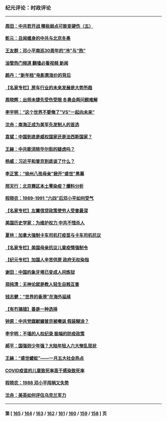 ### 纪元评论：时政评论
---
#### [周田：中共若开战 哪些弱点可能变硬伤（五）](../../pages/nsc1025/n13558878.md?02070330) 
#### [乾元：丑闻缠身的中共与北京冬奥](../../pages/nsc1025/n13558190.md?02070330) 
#### [王友群：邓小平南巡30周年的“冷”与“热”](../../pages/nsc1025/n13557589.md?02070330) 
#### [油管热门频道 翻墙必看视频 新闻](ok?02070330)
#### [颜丹：“新年档”电影票涨价的背后](../../pages/nsc1025/n13557620.md?02070330) 
#### [【名家专栏】房车行业的未来发展是大势所趋](../../pages/nsc1025/n13556893.md?02070330) 
#### [周晓辉：出师未捷先受伤受限 冬奥会两问题难解](../../pages/nsc1025/n13557230.md?02070330) 
#### [李宇明：“这个世界不要俺了”VS“一起向未来”](../../pages/nsc1025/n13557476.md?02070330) 
#### [沈舟：南海正成为美军先发制人的首选](../../pages/nsc1025/n13557051.md?02070330) 
#### [袁斌：中国到底是威权国家还是法西斯国家？](../../pages/nsc1025/n13556639.md?02070330) 
#### [王赫：中共能消除华尔街的疑虑吗？](../../pages/nsc1025/n13556597.md?02070330) 
#### [杨威：习近平和普京到底谈了什么？](../../pages/nsc1025/n13556285.md?02070330) 
#### [李正宽：“徐州八孩母亲”掀开“盛世”黑幕](../../pages/nsc1025/n13555766.md?02070330) 
#### [邢天行：北京赛区本土零染疫？爆料分析](../../pages/nsc1025/n13555039.md?02070330) 
#### [程晓农：1989-1991 “六四”后邓小平如何受气](../../pages/nsc1025/n13555712.md?02070330) 
#### [【名家专栏】左翼信贷政策使穷人受害最深](../../pages/nsc1025/n13555322.md?02070330) 
#### [美国历史学家：为维护权力 中共不惜杀人](../../pages/nsc1025/n13554803.md?02070330) 
#### [夏林：加拿大强制卡车司机打疫苗与卡车司机抗议](../../pages/nsc1025/n13553876.md?02070330) 
#### [【名家专栏】美国母亲抗议儿童疫情强制令](../../pages/nsc1025/n13553133.md?02070330) 
#### [【纪元专栏】加国人辛苦供房  政府无权染指](../../pages/nsc1025/n13553837.md?02070330) 
#### [谢田：中国的象牙塔已变成人间炼狱](../../pages/nsc1025/n13553671.md?02070330) 
#### [郑纯清：无神论就是教人轻生自贱互害](../../pages/nsc1025/n13553633.md?02070330) 
#### [钱志健：“世界的香港”在海外延续](../../pages/nsc1025/n13553477.md?02070330) 
#### [【有冇搞错】善是一种选择](../../pages/nsc1025/n13551793.md?02070330) 
#### [钟原：中共党媒献媚普京被嘲讽 假装糊涂？](../../pages/nsc1025/n13552453.md?02070330) 
#### [李宇明：不堪的人权纪录 极端的防疫政策](../../pages/nsc1025/n13552820.md?02070330) 
#### [郝平：国强则少年强？大陆年轻人六大惨乱现状](../../pages/nsc1025/n13552752.md?02070330) 
#### [王赫：“盛世蝼蚁”——一月五大社会热点](../../pages/nsc1025/n13551981.md?02070330) 
#### [COVID疫苗的儿童致死率高于感染致死率](../../pages/nsc1025/n13549219.md?02070330) 
#### [程晓农：1988 邓小平闯祸又失势](../../pages/nsc1025/n13548650.md?02070330) 
#### [沈舟：美英如何评估乌克兰军力](../../pages/nsc1025/n13548362.md?02070330) 

---
#### 第 [ [165](./165.md?02070330) / [164](./164.md?02070330) / [163](./163.md?02070330) / [162](./162.md?02070330) / [161](./161.md?02070330) / [160](./160.md?02070330) / [159](./159.md?02070330) / [158](./158.md?02070330) ] 页
